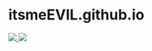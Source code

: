 <h1>
	itsmeEVIL.github.io
</h1>

<p>
	<a href="https://github.com/itsmeEVIL/itsmeEVIL.github.io/blob/master/LICENSE">
		<img src="https://img.shields.io/github/license/itsmeEVIL/itsmeEVIL.github.io?color=brightgreen&style=for-the-badge"/>
	</a>
	<a href="https://www.codefactor.io/repository/github/itsmeevil/itsmeevil.github.io">
		<img src="https://img.shields.io/codefactor/grade/github/itsmeEVIL/itsmeEVIL.github.io/master?style=for-the-badge&logo=codefactor"/>
	</a>
</p>
